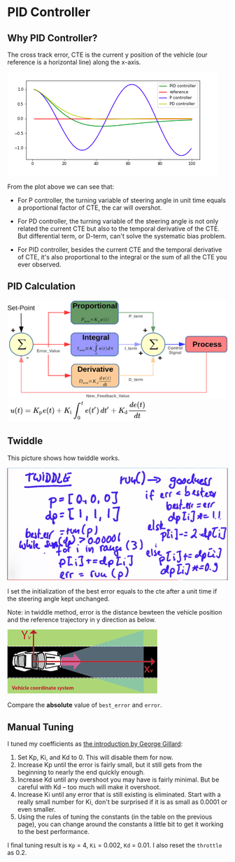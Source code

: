 [//]: # (Image References)

[image0]: ./ReadmeImages/plot.png "Flowchar"
[image1]: ./ReadmeImages/PID.png "yaw_rate!=0"
[image2]: ./ReadmeImages/PID_formula.png "yaw_rate!=0"
[image3]: ./ReadmeImages/twiddle.png 
[image4]: ./ReadmeImages/vehicle_coordinate.png 


# PID Controller

## Why PID Controller?

The cross track error, CTE is the current y position of the vehicle (our reference is a horizontal line) along the x-axis.

![alt text][image0]

From the plot above we can see that:

- For P controller, the turning variable of steering angle in unit time equals a proportional factor of CTE, the car will overshot.

- For PD controller, the turning variable of the steering angle is not only related the current CTE  but also to the temporal derivative of the CTE. But differential term, or D-term, can't solve the systematic bias problem.

- For PID controller, besides the current CTE and the temporal derivative of CTE, it's also proportional to the integral or the sum of all the CTE you ever observed.

## PID Calculation

![alt text][image1]
![alt text][image2]

## Twiddle

This picture shows how twiddle works.

![alt text][image3]

I set the initialization of the best error equals to the cte after a unit time if the steering angle kept unchanged.

Note: in twiddle method, error is the distance bewteen the vehicle position and the reference trajectory in y direction as below. 

![alt text][image4]

Compare the __absolute__ value of `best_error` and `error`.

## Manual Tuning

I tuned my coefficients as [the introduction by George Gillard](http://smithcsrobot.weebly.com/uploads/6/0/9/5/60954939/pid_control_document.pdf):

1. Set Kp, Ki, and Kd to 0. This will disable them for now.
2. Increase Kp until the error is fairly small, but it still gets from the beginning to nearly
the end quickly enough.
3. Increase Kd until any overshoot you may have is fairly minimal. But be careful with
Kd – too much will make it overshoot.
4. Increase Ki until any error that is still existing is eliminated. Start with a really small
number for Ki, don't be surprised if it is as small as 0.0001 or even smaller.
5. Using the rules of tuning the constants (in the table on the previous page), you can
change around the constants a little bit to get it working to the best performance.

I final tuning result is `Kp` = 4, `Ki` = 0.002, `Kd` = 0.01. I also reset the `throttle` as 0.2.


